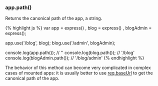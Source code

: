 <h3 id='app.path'>app.path()</h3>

Returns the canonical path of the app, a string.

{% highlight js %}
var app = express()
  , blog = express()
  , blogAdmin = express();

app.use('/blog', blog);
blog.use('/admin', blogAdmin);

console.log(app.path()); // ''
console.log(blog.path()); // '/blog'
console.log(blogAdmin.path()); // '/blog/admin'
{% endhighlight %}

The behavior of this method can become very complicated in complex cases of mounted apps:
it is usually better to use [req.baseUrl](#req.baseUrl) to get the canonical path of the app.
